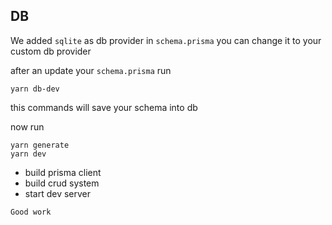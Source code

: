## DB

We added `sqlite` as db provider in `schema.prisma` you can change it to your custom db provider

after an update your `schema.prisma` run

```shell
yarn db-dev
```

this commands will save your schema into db

now run

```shell
yarn generate
yarn dev
```

- build prisma client
- build crud system
- start dev server

`Good work`
